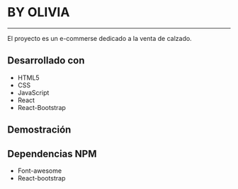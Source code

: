 # BY OLIVIA
***
El proyecto es un e-commerse dedicado a la venta de calzado.

## Desarrollado con
* HTML5
* CSS
* JavaScript
* React
* React-Bootstrap

## Demostración

## Dependencias NPM
* Font-awesome
* React-bootstrap


